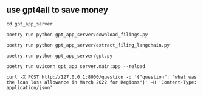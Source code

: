 ## use gpt4all to save money

`cd gpt_app_server`

`poetry run python gpt_app_server/download_filings.py`

`poetry run python gpt_app_server/extract_filing_langchain.py`

`poetry run python gpt_app_server/gpt.py`

`poetry run uvicorn gpt_app_server.main:app --reload`

`curl -X POST http://127.0.0.1:8000/question -d '{"question": "what was the loan loss allowance in March 2022 for Regions"}' -H 'Content-Type: application/json'`